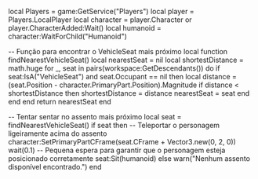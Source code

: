 local Players = game:GetService("Players")
local player = Players.LocalPlayer
local character = player.Character or player.CharacterAdded:Wait()
local humanoid = character:WaitForChild("Humanoid")

-- Função para encontrar o VehicleSeat mais próximo
local function findNearestVehicleSeat()
    local nearestSeat = nil
    local shortestDistance = math.huge
    for _, seat in pairs(workspace:GetDescendants()) do
        if seat:IsA("VehicleSeat") and seat.Occupant == nil then
            local distance = (seat.Position - character.PrimaryPart.Position).Magnitude
            if distance < shortestDistance then
                shortestDistance = distance
                nearestSeat = seat
            end
        end
    end
    return nearestSeat
end

-- Tentar sentar no assento mais próximo
local seat = findNearestVehicleSeat()
if seat then
    -- Teleportar o personagem ligeiramente acima do assento
    character:SetPrimaryPartCFrame(seat.CFrame + Vector3.new(0, 2, 0))
    wait(0.1) -- Pequena espera para garantir que o personagem esteja posicionado corretamente
    seat:Sit(humanoid)
else
    warn("Nenhum assento disponível encontrado.")
end
